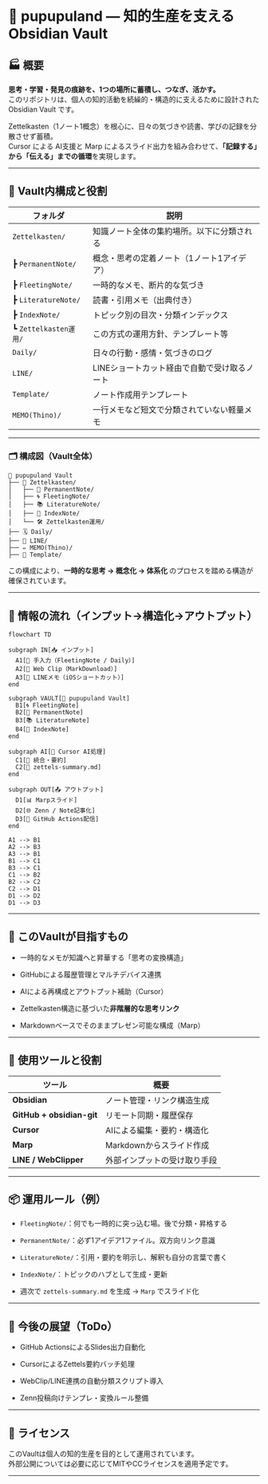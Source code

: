 # 🧠 pupupuland — 知的生産を支える Obsidian Vault

## 🏭 概要

**思考・学習・発見の痕跡を、1つの場所に蓄積し、つなぎ、活かす。**  
このリポジトリは、個人の知的活動を続繰的・構造的に支えるために設計された Obsidian Vault です。

Zettelkasten（1ノート1概念）を根心に、日々の気づきや読書、学びの記録を分散させず蓄積。  
Cursor による AI支援と Marp によるスライド出力を組み合わせて、**「記録する」から「伝える」までの循環**を実現します。

---

## 🧹 Vault内構成と役割

|フォルダ|説明|
|---|---|
|`Zettelkasten/`|知識ノート全体の集約場所。以下に分類される|
|┣ `PermanentNote/`|概念・思考の定着ノート（1ノート1アイデア）|
|┣ `FleetingNote/`|一時的なメモ、断片的な気づき|
|┣ `LiteratureNote/`|読書・引用メモ（出典付き）|
|┣ `IndexNote/`|トピック別の目次・分類インデックス|
|┗ `Zettelkasten運用/`|この方式の運用方針、テンプレート等|
|`Daily/`|日々の行動・感情・気づきのログ|
|`LINE/`|LINEショートカット経由で自動で受け取るノート|
|`Template/`|ノート作成用テンプレート|
|`MEMO(Thino)/`|一行メモなど短文で分類されていない軽量メモ|

---

### 🗂 構成図（Vault全体）

```tree
📁 pupupuland Vault
├── 🧠 Zettelkasten/
│   ├── 📄 PermanentNote/
│   ├── 🌀 FleetingNote/
│   ├── 📚 LiteratureNote/
│   ├── 📇 IndexNote/
│   └── 🛠 Zettelkasten運用/
├── 🗓 Daily/
├── 💬 LINE/
├── ✏️ MEMO(Thino)/
├── 🧰 Template/
```

この構成により、**一時的な思考 → 概念化 → 体系化** のプロセスを踏める構造が確保されています。

---

## 🔁 情報の流れ（インプット→構造化→アウトプット）

```mermaid
flowchart TD

subgraph IN[📥 インプット]
  A1[🧠 手入力（FleetingNote / Daily）]
  A2[🔖 Web Clip（MarkDownload）]
  A3[💬 LINEメモ（iOSショートカット）]
end

subgraph VAULT[📂 pupupuland Vault]
  B1[🌀 FleetingNote]
  B2[📄 PermanentNote]
  B3[📚 LiteratureNote]
  B4[📇 IndexNote]
end

subgraph AI[🤖 Cursor AI処理]
  C1[📎 統合・要約]
  C2[📑 zettels-summary.md]
end

subgraph OUT[📤 アウトプット]
  D1[📊 Marpスライド]
  D2[🌐 Zenn / Note記事化]
  D3[🔄 GitHub Actions配信]
end

A1 --> B1
A2 --> B3
A3 --> B1
B1 --> C1
B3 --> C1
C1 --> B2
B2 --> C2
C2 --> D1
D1 --> D2
D1 --> D3
```

---

## 🌟 このVaultが目指すもの

- 一時的なメモが知識へと昇華する「思考の変換構造」
    
- GitHubによる履歴管理とマルチデバイス連携
    
- AIによる再構成とアウトプット補助（Cursor）
    
- Zettelkasten構造に基づいた**非階層的な思考リンク**
    
- Markdownベースでそのままプレゼン可能な構成（Marp）
    

---

## 🔗 使用ツールと役割

|ツール|概要|
|---|---|
|**Obsidian**|ノート管理・リンク構造生成|
|**GitHub + obsidian-git**|リモート同期・履歴保存|
|**Cursor**|AIによる編集・要約・構造化|
|**Marp**|Markdownからスライド作成|
|**LINE / WebClipper**|外部インプットの受け取り手段|

---

## 📦 運用ルール（例）

- `FleetingNote/`：何でも一時的に突っ込む場。後で分類・昇格する
    
- `PermanentNote/`：必ず1アイデア1ファイル。双方向リンク意識
    
- `LiteratureNote/`：引用・要約を明示し、解釈も自分の言葉で書く
    
- `IndexNote/`：トピックのハブとして生成・更新
    
- 週次で `zettels-summary.md` を生成 → `Marp` でスライド化
    

---

## 🔭 今後の展望（ToDo）

- GitHub ActionsによるSlides出力自動化
    
- CursorによるZettels要約バッチ処理
    
- WebClip/LINE連携の自動分類スクリプト導入
    
- Zenn投稿向けテンプレ・変換ルール整備
    

---

## 📄 ライセンス

このVaultは個人の知的生産を目的として運用されています。  
外部公開については必要に応じてMITやCCライセンスを適用予定です。

---